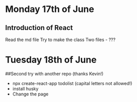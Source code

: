 # Monday 17th of June

## Introduction of React

Read the md file
Try to make the class
Two files - ???

# Tuesday 18th of June

##Second try with another repo (thanks Kevin!)

- npx create-react-app todolist
  (capital letters not allowed!)
- install husky
- Change the page <title>
- getting error
  Failed to compile

./src/index.css (./node_modules/css-loader/dist/cjs.js??ref--6-oneOf-3-1!./node_modules/postcss-loader/src??postcss!./src/index.css)
BrowserslistError: Unknown browser query `android all`. Maybe you are using old Browserslist or made typo in query.
at Array.reduce (<anonymous>)
at Array.some (<anonymous>)
at Array.filter (<anonymous>)

- Restart, installing
- Don't know where to start, app.js?

##Creating ToDoApp 19th of June
(reading info on React & watching youtube, thanks to
Kirupa Chinnathambi, dev ED and TiffInTech)

- Index.js -> App.js -> TodoList.js
- Remove files (not needed)
- import bootstrap npm + index.html link
- always import components!
- we need the events to work so: constructor!
  (before render)
- addItem (e) = for event arguments
  (do we need constructor and super?)
- creating function

  - create item with unique id
